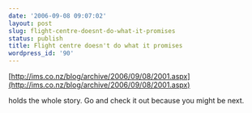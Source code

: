 ```yaml
---
date: '2006-09-08 09:07:02'
layout: post
slug: flight-centre-doesnt-do-what-it-promises
status: publish
title: Flight centre doesn't do what it promises
wordpress_id: '90'
---
```


[http://ims.co.nz/blog/archive/2006/09/08/2001.aspx](http://ims.co.nz/blog/archive/2006/09/08/2001.aspx)

holds the whole story. Go and check it out because you might be next.
